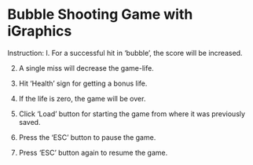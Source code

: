 # Bubble Shooting Game with iGraphics

Instruction: 
I. For a successful hit in ‘bubble’, the score will be increased. 

2. A single miss will decrease the game-life. 

3. Hit ‘Health’ sign for getting a bonus life. 

4. If the life is zero, the game will be over. 

5. Click ‘Load’ button for starting the game from where it was previously saved. 

6. Press the ‘ESC’ button to pause the game. 

7. Press ‘ESC’ button again to resume the game.

